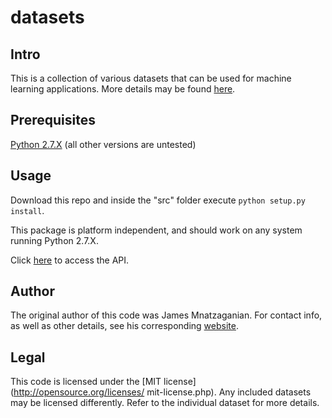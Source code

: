 # datasets
## Intro
This is a collection of various datasets that can be used for machine learning
applications. More details may be found
[here](http://techtorials.me/python-machine-learning-datasets/).
## Prerequisites
[Python 2.7.X](https://www.python.org/downloads/release/python-279/) (all other
versions are untested)

## Usage
Download this repo and inside the "src" folder execute `python setup.py
install`.

This package is platform independent, and should work on any system running
Python 2.7.X.

Click [here](http://techtorials.me/datasets/index.html) to access the API.

## Author
The original author of this code was James Mnatzaganian. For contact info, as
well as other details, see his corresponding [website](http://techtorials.me).

## Legal
This code is licensed under the [MIT license](http://opensource.org/licenses/
mit-license.php). Any included datasets may be licensed differently. Refer to
the individual dataset for more details.